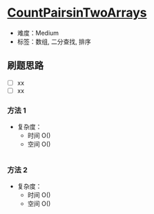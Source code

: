 # [CountPairsinTwoArrays](https://leetcode-cn.com/problems/count-pairs-in-two-arrays/)

- 难度：Medium
- 标签：数组, 二分查找, 排序

## 刷题思路

- [ ] xx
- [ ] xx

### 方法 1

- 复杂度：
    - 时间 O()
    - 空间 O()

``` js

```

### 方法 2

- 复杂度：
    - 时间 O()
    - 空间 O()

``` js

```
